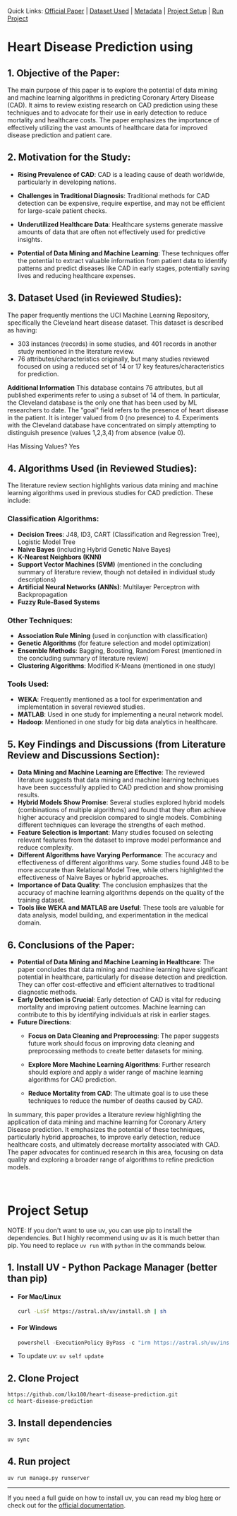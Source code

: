 Quick Links: [Official Paper](https://www.computer.org/csdl/proceedings-article/hiset/2024/607000a128/21MMhRlfai4) | [Dataset Used](https://archive.ics.uci.edu/dataset/45/heart+disease) | [Metadata](https://github.com/uci-ml-repo/ucimlrepo) | [Project Setup](#project-setup) | [Run Project](#4-run-project)

# Heart Disease Prediction using 
## 1. Objective of the Paper:

The main purpose of this paper is to explore the potential of data mining and machine learning algorithms in predicting Coronary Artery Disease (CAD). It aims to review existing research on CAD prediction using these techniques and to advocate for their use in early detection to reduce mortality and healthcare costs. The paper emphasizes the importance of effectively utilizing the vast amounts of healthcare data for improved disease prediction and patient care.

## 2. Motivation for the Study:

- **Rising Prevalence of CAD**: CAD is a leading cause of death worldwide, particularly in developing nations.

- **Challenges in Traditional Diagnosis**: Traditional methods for CAD detection can be expensive, require expertise, and may not be efficient for large-scale patient checks.

- **Underutilized Healthcare Data**: Healthcare systems generate massive amounts of data that are often not effectively used for predictive insights.

- **Potential of Data Mining and Machine Learning**: These techniques offer the potential to extract valuable information from patient data to identify patterns and predict diseases like CAD in early stages, potentially saving lives and reducing healthcare expenses.

## 3. Dataset Used (in Reviewed Studies):

The paper frequently mentions the UCI Machine Learning Repository, specifically the Cleveland heart disease dataset. This dataset is described as having:
- 303 instances (records) in some studies, and 401 records in another study mentioned in the literature review.
- 76 attributes/characteristics originally, but many studies reviewed focused on using a reduced set of 14 or 17 key features/characteristics for prediction.

**Additional Information**
This database contains 76 attributes, but all published experiments refer to using a subset of 14 of them.  In particular, the Cleveland database is the only one that has been used by ML researchers to date.  The "goal" field refers to the presence of heart disease in the patient.  It is integer valued from 0 (no presence) to 4. Experiments with the Cleveland database have concentrated on simply attempting to distinguish presence (values 1,2,3,4) from absence (value 0). 

Has Missing Values?
Yes 

## 4. Algorithms Used (in Reviewed Studies):

The literature review section highlights various data mining and machine learning algorithms used in previous studies for CAD prediction. These include:

### Classification Algorithms:

- **Decision Trees**: J48, ID3, CART (Classification and Regression Tree), Logistic Model Tree  
- **Naive Bayes** (including Hybrid Genetic Naive Bayes)
- **K-Nearest Neighbors (KNN)**
- **Support Vector Machines (SVM)** (mentioned in the concluding summary of literature review, though not detailed in individual study descriptions)
- **Artificial Neural Networks (ANNs)**: Multilayer Perceptron with Backpropagation
- **Fuzzy Rule-Based Systems**

### Other Techniques:
- **Association Rule Mining** (used in conjunction with classification)
- **Genetic Algorithms** (for feature selection and model optimization)
- **Ensemble Methods**: Bagging, Boosting, Random Forest (mentioned in the concluding summary of literature review)
- **Clustering Algorithms**: Modified K-Means (mentioned in one study)

### Tools Used:
- **WEKA**: Frequently mentioned as a tool for experimentation and implementation in several reviewed studies.
- **MATLAB**: Used in one study for implementing a neural network model.
- **Hadoop**: Mentioned in one study for big data analytics in healthcare.

## 5. Key Findings and Discussions (from Literature Review and Discussions Section):
- **Data Mining and Machine Learning are Effective**: The reviewed literature suggests that data mining and machine learning techniques have been successfully applied to CAD prediction and show promising results.
- **Hybrid Models Show Promise**: Several studies explored hybrid models (combinations of multiple algorithms) and found that they often achieve higher accuracy and precision compared to single models. Combining different techniques can leverage the strengths of each method.
- **Feature Selection is Important**: Many studies focused on selecting relevant features from the dataset to improve model performance and reduce complexity.
- **Different Algorithms have Varying Performance**: The accuracy and effectiveness of different algorithms vary. Some studies found J48 to be more accurate than Relational Model Tree, while others highlighted the effectiveness of Naive Bayes or hybrid approaches.
- **Importance of Data Quality**: The conclusion emphasizes that the accuracy of machine learning algorithms depends on the quality of the training dataset.
- **Tools like WEKA and MATLAB are Useful**: These tools are valuable for data analysis, model building, and experimentation in the medical domain.

## 6. Conclusions of the Paper:
- **Potential of Data Mining and Machine Learning in Healthcare**: The paper concludes that data mining and machine learning have significant potential in healthcare, particularly for disease detection and prediction. They can offer cost-effective and efficient alternatives to traditional diagnostic methods.
- **Early Detection is Crucial**: Early detection of CAD is vital for reducing mortality and improving patient outcomes. Machine learning can contribute to this by identifying individuals at risk in earlier stages.
- **Future Directions**:
    - **Focus on Data Cleaning and Preprocessing**: The paper suggests future work should focus on improving data cleaning and preprocessing methods to create better datasets for mining.

    - **Explore More Machine Learning Algorithms**: Further research should explore and apply a wider range of machine learning algorithms for CAD prediction.

    - **Reduce Mortality from CAD**: The ultimate goal is to use these techniques to reduce the number of deaths caused by CAD.

In summary, this paper provides a literature review highlighting the application of data mining and machine learning for Coronary Artery Disease prediction. It emphasizes the potential of these techniques, particularly hybrid approaches, to improve early detection, reduce healthcare costs, and ultimately decrease mortality associated with CAD. The paper advocates for continued research in this area, focusing on data quality and exploring a broader range of algorithms to refine prediction models.
<br>
<br>
<br>
# Project Setup

NOTE: If you don't want to use uv, you can use pip to install the dependencies. But I highly recommend using uv as it is much better than pip. You need to replace `uv run` with `python` in the commands below.

## 1. Install UV - Python Package Manager (better than pip)

- #### For Mac/Linux
    ```bash
    curl -LsSf https://astral.sh/uv/install.sh | sh
    ```

- #### For Windows
    ```PowerShell
    powershell -ExecutionPolicy ByPass -c "irm https://astral.sh/uv/install.ps1 | iex"
    ```

- To update uv: `uv self update`

## 2. Clone Project
```bash
https://github.com/lkx100/heart-disease-prediction.git
cd heart-disease-prediction
```

## 3. Install dependencies
```bash
uv sync
```

## 4. Run project
```bash
uv run manage.py runserver
```  

***

If you need a full guide on how to install uv, you can read my blog [here](https://acecoderbeta.onrender.com/blogpost/post/best-python-package-manager-uv/) or check out for the [official documentation](https://docs.astral.sh/uv/).
